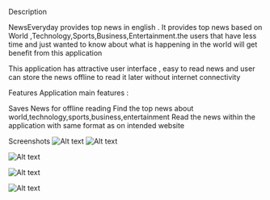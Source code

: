 Description 

NewsEveryday provides top news in english .
It provides top news based on World ,Technology,Sports,Business,Entertainment.the users that have less time and just wanted to know about what is happening in the world will get benefit from this application

This application has attractive user interface , easy to read news and user can store the news offline to read it later without internet connectivity 

Features
Application main features :

Saves News for  offline reading 
Find the top news about world,technology,sports,business,entertainment
Read the news within the application with same format as on intended website 



Screenshots
![Alt text](/relative/path/to/screenshot_1.jpg?raw=true )
![Alt text](/relative/path/to/screenshot_2.jpg?raw=true )

![Alt text](/relative/path/to/screenshot_3.jpg?raw=true )

![Alt text](/relative/path/to/screenshot_4.jpg?raw=true )

![Alt text](/relative/path/to/screenshot_5.jpg?raw=true )





